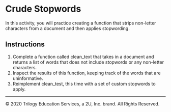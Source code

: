 
# Crude Stopwords

In this activity, you will practice creating a function that strips non-letter characters from a document and then applies stopwording.

## Instructions

1. Complete a function called clean_text that takes in a document and returns a list of words that does not include stopwords or any non-letter characters. 
2. Inspect the results of this function, keeping track of the words that are uninformative. 
3. Reimplement clean_test, this time with a set of custom stopwords to apply.

---

© 2020 Trilogy Education Services, a 2U, Inc. brand. All Rights Reserved.

